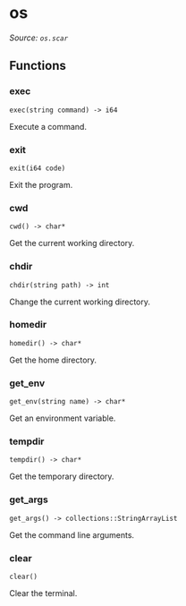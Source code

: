 # os

*Source: `os.scar`*

## Functions

### exec

`exec(string command) -> i64`

Execute a command.

### exit

`exit(i64 code)`

Exit the program.

### cwd

`cwd() -> char*`

Get the current working directory.

### chdir

`chdir(string path) -> int`

Change the current working directory.

### homedir

`homedir() -> char*`

Get the home directory.

### get_env

`get_env(string name) -> char*`

Get an environment variable.

### tempdir

`tempdir() -> char*`

Get the temporary directory.

### get_args

`get_args() -> collections::StringArrayList`

Get the command line arguments.

### clear

`clear()`

Clear the terminal.

